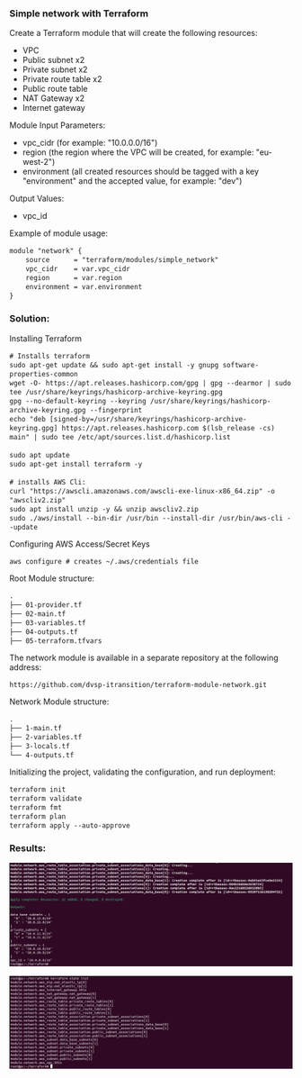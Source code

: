 ### Simple network with Terraform

Create a Terraform module that will create the following resources:
- VPC
- Public subnet x2
- Private subnet x2
- Private route table x2
- Public route table
- NAT Gateway x2
- Internet gateway

Module Input Parameters:
- vpc_cidr (for example: "10.0.0.0/16")
- region (the region where the VPC will be created, for example: "eu-west-2")
- environment (all created resources should be tagged with a key "environment" and the accepted value, for example: "dev")

Output Values: 
- vpc_id

Example of module usage:

```
module "network" {
    source      = "terraform/modules/simple_network"
    vpc_cidr    = var.vpc_cidr
    region      = var.region
    environment = var.environment
}
```
### Solution:

Installing Terraform

```
# Installs terraform
sudo apt-get update && sudo apt-get install -y gnupg software-properties-common
wget -O- https://apt.releases.hashicorp.com/gpg | gpg --dearmor | sudo tee /usr/share/keyrings/hashicorp-archive-keyring.gpg
gpg --no-default-keyring --keyring /usr/share/keyrings/hashicorp-archive-keyring.gpg --fingerprint
echo "deb [signed-by=/usr/share/keyrings/hashicorp-archive-keyring.gpg] https://apt.releases.hashicorp.com $(lsb_release -cs) main" | sudo tee /etc/apt/sources.list.d/hashicorp.list

sudo apt update
sudo apt-get install terraform -y

# installs AWS Cli:
curl "https://awscli.amazonaws.com/awscli-exe-linux-x86_64.zip" -o "awscliv2.zip"
sudo apt install unzip -y && unzip awscliv2.zip
sudo ./aws/install --bin-dir /usr/bin --install-dir /usr/bin/aws-cli --update 
```

Configuring AWS Access/Secret Keys

```
aws configure # creates ~/.aws/credentials file
```

Root Module structure:

```
.
├── 01-provider.tf
├── 02-main.tf
├── 03-variables.tf
├── 04-outputs.tf
├── 05-terraform.tfvars
```

The network module is available in a separate repository at the following address:
```
https://github.com/dvsp-itransition/terraform-module-network.git
```
Network Module structure:
```
.
├── 1-main.tf
├── 2-variables.tf
├── 3-locals.tf
└── 4-outputs.tf
```

Initializing the project, validating the configuration, and run deployment:

```
terraform init
terraform validate
terraform fmt
terraform plan
terraform apply --auto-approve
```

### Results:

![img.png](img%2Fimg.png)

![img_1.png](img%2Fimg_1.png)


